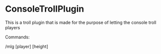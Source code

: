 # ConsoleTrollPlugin
This is a troll plugin that is made for the purpose of letting the console troll players

Commands:

/mlg [player] [height]

